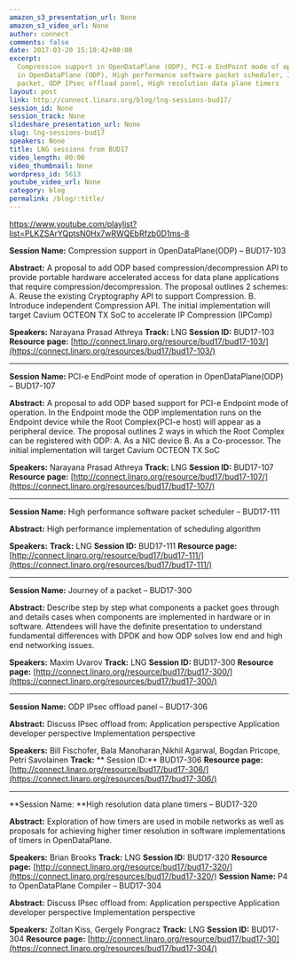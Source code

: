 ```yaml
---
amazon_s3_presentation_url: None
amazon_s3_video_url: None
author: connect
comments: false
date: 2017-03-20 15:10:42+00:00
excerpt:
  Compression support in OpenDataPlane (ODP), PCI-e EndPoint mode of operation
  in OpenDataPlane (ODP), High performance software packet scheduler, Journey of a
  packet, ODP IPsec offload panel, High resolution data plane timers
layout: post
link: http://connect.linaro.org/blog/lng-sessions-bud17/
session_id: None
session_track: None
slideshare_presentation_url: None
slug: lng-sessions-bud17
speakers: None
title: LNG sessions from BUD17
video_length: 00:00
video_thumbnail: None
wordpress_id: 5613
youtube_video_url: None
category: blog
permalink: /blog/:title/
---
```


https://www.youtube.com/playlist?list=PLKZSArYQptsN0Hx7wRWQEbRfzb0D1ms-8

**Session Name:** Compression support in OpenDataPlane(ODP) – BUD17-103

**Abstract:**
A proposal to add ODP based compression/decompression API to provide portable hardware accelerated access for data plane applications that require compression/decompression. The proposal outlines 2 schemes:
A. Reuse the existing Cryptography API to support Compression.
B. Introduce independent Compression API.
The initial implementation will target Cavium OCTEON TX SoC to accelerate IP Compression (IPComp)

**Speakers:** Narayana Prasad Athreya
**Track:** LNG
**Session ID:** BUD17-103
**Resource page:** [http://connect.linaro.org/resource/bud17/bud17-103/](https://connect.linaro.org/resources/bud17/bud17-103/)

---

**Session Name:** PCI-e EndPoint mode of operation in OpenDataPlane(ODP) – BUD17-107

**Abstract:**
A proposal to add ODP based support for PCI-e Endpoint mode of operation. In the Endpoint mode the ODP implementation runs on the Endpoint device while the Root Complex(PCI-e host) will appear as a peripheral device. The proposal outlines 2 ways in which the Root Complex can be registered with ODP:
A. As a NIC device
B. As a Co-processor.
The initial implementation will target Cavium OCTEON TX SoC

**Speakers:** Narayana Prasad Athreya
**Track:** LNG
**Session ID:** BUD17-107
**Resource page:** [http://connect.linaro.org/resource/bud17/bud17-107/](https://connect.linaro.org/resources/bud17/bud17-107/)

---

**Session Name:** High performance software packet scheduler – BUD17-111

**Abstract:** High performance implementation of scheduling algorithm

**Speakers:**
**Track:** LNG
**Session ID:** BUD17-111
**Resource page:** [http://connect.linaro.org/resource/bud17/bud17-111/](https://connect.linaro.org/resources/bud17/bud17-111/)

---

**Session Name:** Journey of a packet – BUD17-300

**Abstract:**
Describe step by step what components a packet goes through and details cases when components are implemented in hardware or in software. Attendees will have the definite presentation to understand fundamental differences with DPDK and how ODP solves low end and high end networking issues.

**Speakers:** Maxim Uvarov
**Track:** LNG
**Session ID:** BUD17-300
**Resource page:** [http://connect.linaro.org/resource/bud17/bud17-300/](https://connect.linaro.org/resources/bud17/bud17-300/)

---

**Session Name:** ODP IPsec offload panel – BUD17-306

**Abstract:**
Discuss IPsec offload from:
Application perspective
Application developer perspective
Implementation perspective

**Speakers:** Bill Fischofer, Bala Manoharan,Nikhil Agarwal, Bogdan Pricope, Petri Savolainen
**Track:**
** Session ID:** BUD17-306
**Resource page:** [http://connect.linaro.org/resource/bud17/bud17-306/](https://connect.linaro.org/resources/bud17/bud17-306/)

---

**Session Name: **High resolution data plane timers – BUD17-320

**Abstract:**
Exploration of how timers are used in mobile networks as well as proposals for achieving higher timer resolution in software implementations of timers in OpenDataPlane.

**Speakers:** Brian Brooks
**Track:** LNG
**Session ID:** BUD17-320
**Resource page:** [http://connect.linaro.org/resource/bud17/bud17-320/](https://connect.linaro.org/resources/bud17/bud17-320/)
**Session Name:** P4 to OpenDataPlane Compiler – BUD17-304

**Abstract:**
Discuss IPsec offload from:
Application perspective
Application developer perspective
Implementation perspective

**Speakers:** Zoltan Kiss, Gergely Pongracz
**Track:** LNG
**Session ID:** BUD17-304
**Resource page:** [http://connect.linaro.org/resource/bud17/bud17-30](https://connect.linaro.org/resources/bud17/bud17-304/)
